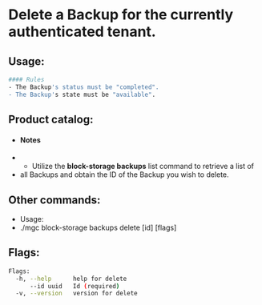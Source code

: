 # Delete a Backup for the currently authenticated tenant.

## Usage:
```bash
#### Rules
- The Backup's status must be "completed".
- The Backup's state must be "available".
```

## Product catalog:
- #### Notes
- - Utilize the **block-storage backups** list command to retrieve a list of
- all Backups and obtain the ID of the Backup you wish to delete.

## Other commands:
- Usage:
- ./mgc block-storage backups delete [id] [flags]

## Flags:
```bash
Flags:
  -h, --help      help for delete
      --id uuid   Id (required)
  -v, --version   version for delete
```

